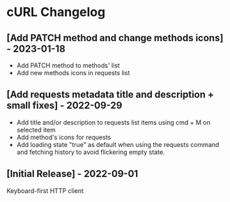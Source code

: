 # cURL Changelog

## [Add PATCH method and change methods icons] - 2023-01-18

- Add PATCH method to methods' list
- Add new methods icons in requests list

## [Add requests metadata title and description + small fixes] - 2022-09-29

- Add title and/or description to requests list items using cmd + M on selected item
- Add method's icons for requests
- Add loading state "true" as default when using the requests command and fetching history to avoid flickering empty state.

## [Initial Release] - 2022-09-01

Keyboard-first HTTP client
